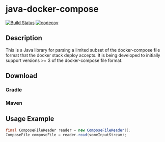 # java-docker-compose

[![Build Status](https://travis-ci.org/ssullivan/java-docker-compose.svg?branch=master)](https://travis-ci.org/ssullivan/java-docker-compose)
[![codecov](https://codecov.io/github/ssullivan/java-docker-compose/coverage.svg?branch=master)](https://codecov.io/github/ssullivan/java-docker-compose?branch=master)

## Description
This is a Java library for parsing a limited subset of the docker-compose file format that the docker stack deploy
accepts. It is being developed to initially support versions >= 3 of the docker-compose file format.


## Download

### Gradle

### Maven

## Usage Example
```java
final ComposeFileReader reader = new ComposeFileReader();
ComposeFile composeFile = reader.read(someInputStream);
```

